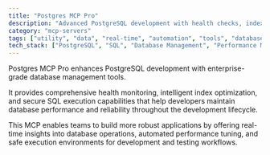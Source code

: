 ```yaml
---
title: "Postgres MCP Pro"
description: "Advanced PostgreSQL development with health checks, index tuning, and safe SQL execution."
category: "mcp-servers"
tags: ["utility", "data", "real-time", "automation", "tools", "database management", "performance tuning", "health monitoring"]
tech_stack: ["PostgreSQL", "SQL", "Database Management", "Performance Monitoring", "Index Optimization"]
---
```


Postgres MCP Pro enhances PostgreSQL development with enterprise-grade database management tools. 

It provides comprehensive health monitoring, intelligent index optimization, and secure SQL execution capabilities that help developers maintain database performance and reliability throughout the development lifecycle. 

This MCP enables teams to build more robust applications by offering real-time insights into database operations, automated performance tuning, and safe execution environments for development and testing workflows.